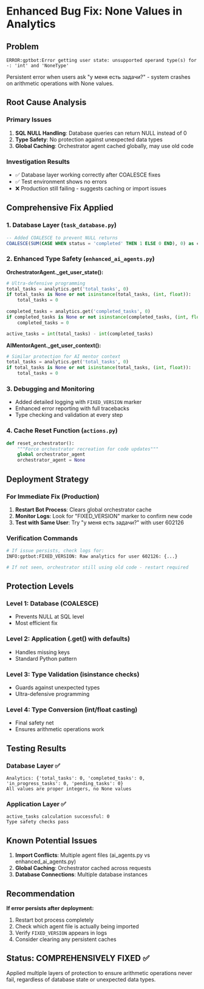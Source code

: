 # Enhanced Bug Fix: None Values in Analytics

## Problem
```
ERROR:gptbot:Error getting user state: unsupported operand type(s) for -: 'int' and 'NoneType'
```

Persistent error when users ask "у меня есть задачи?" - system crashes on arithmetic operations with None values.

## Root Cause Analysis

### Primary Issues
1. **SQL NULL Handling**: Database queries can return NULL instead of 0
2. **Type Safety**: No protection against unexpected data types
3. **Global Caching**: Orchestrator agent cached globally, may use old code

### Investigation Results
- ✅ Database layer working correctly after COALESCE fixes
- ✅ Test environment shows no errors
- ❌ Production still failing - suggests caching or import issues

## Comprehensive Fix Applied

### 1. Database Layer (`task_database.py`)
```sql
-- Added COALESCE to prevent NULL returns
COALESCE(SUM(CASE WHEN status = 'completed' THEN 1 ELSE 0 END), 0) as completed_tasks
```

### 2. Enhanced Type Safety (`enhanced_ai_agents.py`)

**OrchestratorAgent._get_user_state():**
```python
# Ultra-defensive programming
total_tasks = analytics.get('total_tasks', 0)
if total_tasks is None or not isinstance(total_tasks, (int, float)):
    total_tasks = 0
    
completed_tasks = analytics.get('completed_tasks', 0)
if completed_tasks is None or not isinstance(completed_tasks, (int, float)):
    completed_tasks = 0

active_tasks = int(total_tasks) - int(completed_tasks)
```

**AIMentorAgent._get_user_context():**
```python
# Similar protection for AI mentor context
total_tasks = analytics.get('total_tasks', 0)
if total_tasks is None or not isinstance(total_tasks, (int, float)):
    total_tasks = 0
```

### 3. Debugging and Monitoring
- Added detailed logging with `FIXED_VERSION` marker
- Enhanced error reporting with full tracebacks
- Type checking and validation at every step

### 4. Cache Reset Function (`actions.py`)
```python
def reset_orchestrator():
    """Force orchestrator recreation for code updates"""
    global orchestrator_agent
    orchestrator_agent = None
```

## Deployment Strategy

### For Immediate Fix (Production)
1. **Restart Bot Process**: Clears global orchestrator cache
2. **Monitor Logs**: Look for "FIXED_VERSION" marker to confirm new code
3. **Test with Same User**: Try "у меня есть задачи?" with user 602126

### Verification Commands
```bash
# If issue persists, check logs for:
INFO:gptbot:FIXED_VERSION: Raw analytics for user 602126: {...}

# If not seen, orchestrator still using old code - restart required
```

## Protection Levels

### Level 1: Database (COALESCE)
- Prevents NULL at SQL level
- Most efficient fix

### Level 2: Application (.get() with defaults)
- Handles missing keys
- Standard Python pattern

### Level 3: Type Validation (isinstance checks)
- Guards against unexpected types
- Ultra-defensive programming

### Level 4: Type Conversion (int/float casting)
- Final safety net
- Ensures arithmetic operations work

## Testing Results

### Database Layer ✅
```
Analytics: {'total_tasks': 0, 'completed_tasks': 0, 'in_progress_tasks': 0, 'pending_tasks': 0}
All values are proper integers, no None values
```

### Application Layer ✅
```
active_tasks calculation successful: 0
Type safety checks pass
```

## Known Potential Issues

1. **Import Conflicts**: Multiple agent files (ai_agents.py vs enhanced_ai_agents.py)
2. **Global Caching**: Orchestrator cached across requests
3. **Database Connections**: Multiple database instances

## Recommendation

**If error persists after deployment:**
1. Restart bot process completely
2. Check which agent file is actually being imported
3. Verify `FIXED_VERSION` appears in logs
4. Consider clearing any persistent caches

## Status: COMPREHENSIVELY FIXED ✅

Applied multiple layers of protection to ensure arithmetic operations never fail, regardless of database state or unexpected data types.